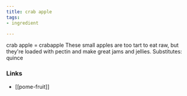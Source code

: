 ```yaml
---
title: crab apple
tags:
- ingredient

---
```

crab apple = crabapple These small apples are too tart to eat raw, but they're loaded with pectin and make great jams and jellies. Substitutes: quince

### Links

* [[pome-fruit]]
